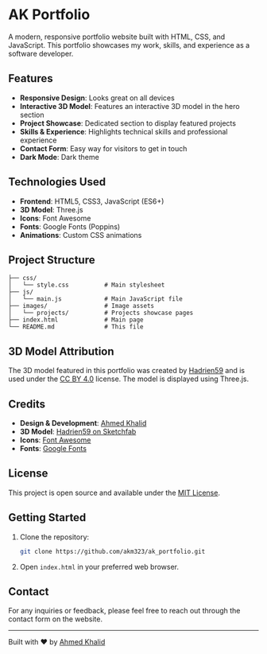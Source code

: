 # AK Portfolio

A modern, responsive portfolio website built with HTML, CSS, and JavaScript. This portfolio showcases my work, skills, and experience as a software developer.

## Features

- **Responsive Design**: Looks great on all devices
- **Interactive 3D Model**: Features an interactive 3D model in the hero section
- **Project Showcase**: Dedicated section to display featured projects
- **Skills & Experience**: Highlights technical skills and professional experience
- **Contact Form**: Easy way for visitors to get in touch
- **Dark Mode**: Dark theme

## Technologies Used

- **Frontend**: HTML5, CSS3, JavaScript (ES6+)
- **3D Model**: Three.js
- **Icons**: Font Awesome
- **Fonts**: Google Fonts (Poppins)
- **Animations**: Custom CSS animations

## Project Structure

```
├── css/
│   └── style.css          # Main stylesheet
├── js/
│   └── main.js            # Main JavaScript file
├── images/                # Image assets
│   └── projects/          # Projects showcase pages
├── index.html             # Main page
└── README.md              # This file
```

## 3D Model Attribution

The 3D model featured in this portfolio was created by [Hadrien59](https://sketchfab.com/Hadrien59) and is used under the [CC BY 4.0](https://creativecommons.org/licenses/by/4.0/) license. The model is displayed using Three.js.

## Credits

- **Design & Development**: [Ahmed Khalid](https://github.com/akm323)
- **3D Model**: [Hadrien59 on Sketchfab](https://sketchfab.com/Hadrien59)
- **Icons**: [Font Awesome](https://fontawesome.com/)
- **Fonts**: [Google Fonts](https://fonts.google.com/)

## License

This project is open source and available under the [MIT License](LICENSE).

## Getting Started

1. Clone the repository:
   ```bash
   git clone https://github.com/akm323/ak_portfolio.git
   ```

2. Open `index.html` in your preferred web browser.

## Contact

For any inquiries or feedback, please feel free to reach out through the contact form on the website.

---

Built with ❤️ by [Ahmed Khalid](https://github.com/akm323)
